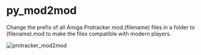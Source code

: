 # py_mod2mod
Change the prefix of all Amiga Protracker mod.(filename) files in a folder to (filename).mod to make the files compatible with modern players.

![protracker_mod2mod](https://github.com/user-attachments/assets/f557379e-b233-4a9b-82d3-a57b16049f0d)

